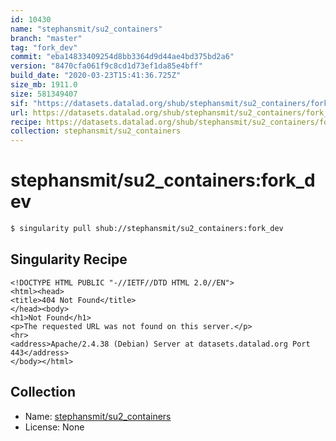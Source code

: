 ```yaml
---
id: 10430
name: "stephansmit/su2_containers"
branch: "master"
tag: "fork_dev"
commit: "eba14833409254d8bb3364d9d44ae4bd375bd2a6"
version: "8470cfa061f9c8cd1d73ef1da85e4bff"
build_date: "2020-03-23T15:41:36.725Z"
size_mb: 1911.0
size: 581349407
sif: "https://datasets.datalad.org/shub/stephansmit/su2_containers/fork_dev/2020-03-23-eba14833-8470cfa0/8470cfa061f9c8cd1d73ef1da85e4bff.sif"
url: https://datasets.datalad.org/shub/stephansmit/su2_containers/fork_dev/2020-03-23-eba14833-8470cfa0/
recipe: https://datasets.datalad.org/shub/stephansmit/su2_containers/fork_dev/2020-03-23-eba14833-8470cfa0/Singularity
collection: stephansmit/su2_containers
---
```


# stephansmit/su2_containers:fork_dev

```bash
$ singularity pull shub://stephansmit/su2_containers:fork_dev
```

## Singularity Recipe

```singularity
<!DOCTYPE HTML PUBLIC "-//IETF//DTD HTML 2.0//EN">
<html><head>
<title>404 Not Found</title>
</head><body>
<h1>Not Found</h1>
<p>The requested URL was not found on this server.</p>
<hr>
<address>Apache/2.4.38 (Debian) Server at datasets.datalad.org Port 443</address>
</body></html>
```

## Collection

 - Name: [stephansmit/su2_containers](https://github.com/stephansmit/su2_containers)
 - License: None

